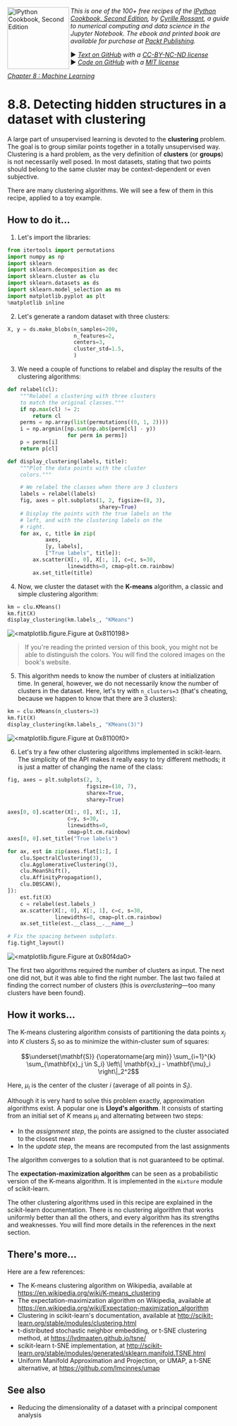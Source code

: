 <a href="https://github.com/ipython-books/cookbook-2nd"><img src="../cover-cookbook-2nd.png" align="left" alt="IPython Cookbook, Second Edition" height="140" /></a> *This is one of the 100+ free recipes of the [IPython Cookbook, Second Edition](https://github.com/ipython-books/cookbook-2nd), by [Cyrille Rossant](http://cyrille.rossant.net), a guide to numerical computing and data science in the Jupyter Notebook. The ebook and printed book are available for purchase at [Packt Publishing](https://www.packtpub.com/big-data-and-business-intelligence/ipython-interactive-computing-and-visualization-cookbook-second-e).*

▶ *[Text on GitHub](https://github.com/ipython-books/cookbook-2nd) with a [CC-BY-NC-ND license](https://creativecommons.org/licenses/by-nc-nd/3.0/us/legalcode)*  
▶ *[Code on GitHub](https://github.com/ipython-books/cookbook-2nd-code) with a [MIT license](https://opensource.org/licenses/MIT)*

[*Chapter 8 : Machine Learning*](./)

# 8.8. Detecting hidden structures in a dataset with clustering

A large part of unsupervised learning is devoted to the **clustering** problem. The goal is to group similar points together in a totally unsupervised way. Clustering is a hard problem, as the very definition of **clusters** (or **groups**) is not necessarily well posed. In most datasets, stating that two points should belong to the same cluster may be context-dependent or even subjective.

There are many clustering algorithms. We will see a few of them in this recipe, applied to a toy example.

## How to do it...

1. Let's import the libraries:

```python
from itertools import permutations
import numpy as np
import sklearn
import sklearn.decomposition as dec
import sklearn.cluster as clu
import sklearn.datasets as ds
import sklearn.model_selection as ms
import matplotlib.pyplot as plt
%matplotlib inline
```

2. Let's generate a random dataset with three clusters:

```python
X, y = ds.make_blobs(n_samples=200,
                     n_features=2,
                     centers=3,
                     cluster_std=1.5,
                     )
```

3. We need a couple of functions to relabel and display the results of the clustering algorithms:

```python
def relabel(cl):
    """Relabel a clustering with three clusters
    to match the original classes."""
    if np.max(cl) != 2:
        return cl
    perms = np.array(list(permutations((0, 1, 2))))
    i = np.argmin([np.sum(np.abs(perm[cl] - y))
                   for perm in perms])
    p = perms[i]
    return p[cl]
```

```python
def display_clustering(labels, title):
    """Plot the data points with the cluster
    colors."""

    # We relabel the classes when there are 3 clusters
    labels = relabel(labels)
    fig, axes = plt.subplots(1, 2, figsize=(8, 3),
                             sharey=True)
    # Display the points with the true labels on the
    # left, and with the clustering labels on the
    # right.
    for ax, c, title in zip(
            axes,
            [y, labels],
            ["True labels", title]):
        ax.scatter(X[:, 0], X[:, 1], c=c, s=30,
                   linewidths=0, cmap=plt.cm.rainbow)
        ax.set_title(title)
```

4. Now, we cluster the dataset with the **K-means** algorithm, a classic and simple clustering algorithm:

```python
km = clu.KMeans()
km.fit(X)
display_clustering(km.labels_, "KMeans")
```

![<matplotlib.figure.Figure at 0x8110198>](08_clustering_files/08_clustering_12_0.png)

> If you're reading the printed version of this book, you might not be able to distinguish the colors. You will find the colored images on the book's website.

5. This algorithm needs to know the number of clusters at initialization time. In general, however, we do not necessarily know the number of clusters in the dataset. Here, let's try with `n_clusters=3` (that's cheating, because we happen to know that there are 3 clusters):

```python
km = clu.KMeans(n_clusters=3)
km.fit(X)
display_clustering(km.labels_, "KMeans(3)")
```

![<matplotlib.figure.Figure at 0x81100f0>](08_clustering_files/08_clustering_15_0.png)

6. Let's try a few other clustering algorithms implemented in scikit-learn. The simplicity of the API makes it really easy to try different methods; it is just a matter of changing the name of the class:

```python
fig, axes = plt.subplots(2, 3,
                         figsize=(10, 7),
                         sharex=True,
                         sharey=True)

axes[0, 0].scatter(X[:, 0], X[:, 1],
                   c=y, s=30,
                   linewidths=0,
                   cmap=plt.cm.rainbow)
axes[0, 0].set_title("True labels")

for ax, est in zip(axes.flat[1:], [
    clu.SpectralClustering(3),
    clu.AgglomerativeClustering(3),
    clu.MeanShift(),
    clu.AffinityPropagation(),
    clu.DBSCAN(),
]):
    est.fit(X)
    c = relabel(est.labels_)
    ax.scatter(X[:, 0], X[:, 1], c=c, s=30,
               linewidths=0, cmap=plt.cm.rainbow)
    ax.set_title(est.__class__.__name__)

# Fix the spacing between subplots.
fig.tight_layout()
```

![<matplotlib.figure.Figure at 0x80f4da0>](08_clustering_files/08_clustering_17_0.png)

The first two algorithms required the number of clusters as input. The next one did not, but it was able to find the right number. The last two failed at finding the correct number of clusters (this is *overclustering*—too many clusters have been found).

## How it works...

The K-means clustering algorithm consists of partitioning the data points $x_j$ into $K$ clusters $S_i$ so as to minimize the within-cluster sum of squares:

$$\underset{\mathbf{S}} {\operatorname{arg min}}  \sum_{i=1}^{k} \sum_{\mathbf{x}_j \in S_i} \left\| \mathbf{x}_j - \mathbf{\mu}_i \right\|_2^2$$

Here, $\mu_i$ is the center of the cluster $i$ (average of all points in $S_i$).

Although it is very hard to solve this problem exactly, approximation algorithms exist. A popular one is **Lloyd's algorithm**. It consists of starting from an initial set of $K$ means $\mu_i$ and alternating between two steps:

* In the *assignment step*, the points are assigned to the cluster associated to the closest mean
* In the *update step*, the means are recomputed from the last assignments

The algorithm converges to a solution that is not guaranteed to be optimal.

The **expectation-maximization algorithm** can be seen as a probabilistic version of the K-means algorithm. It is implemented in the `mixture` module of scikit-learn.

The other clustering algorithms used in this recipe are explained in the scikit-learn documentation. There is no clustering algorithm that works uniformly better than all the others, and every algorithm has its strengths and weaknesses. You will find more details in the references in the next section.

## There's more...

Here are a few references:

* The K-means clustering algorithm on Wikipedia, available at https://en.wikipedia.org/wiki/K-means_clustering
* The expectation-maximization algorithm on Wikipedia, available at https://en.wikipedia.org/wiki/Expectation-maximization_algorithm
* Clustering in scikit-learn's documentation, available at http://scikit-learn.org/stable/modules/clustering.html
* t-distributed stochastic neighbor embedding, or t-SNE clustering method, at https://lvdmaaten.github.io/tsne/
* scikit-learn t-SNE implementation, at http://scikit-learn.org/stable/modules/generated/sklearn.manifold.TSNE.html
* Uniform Manifold Approximation and Projection, or UMAP, a t-SNE alternative, at https://github.com/lmcinnes/umap

## See also

* Reducing the dimensionality of a dataset with a principal component analysis
